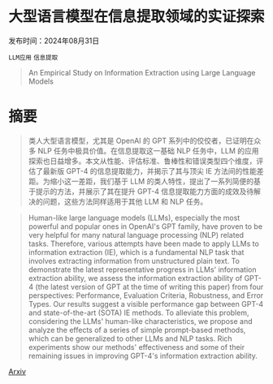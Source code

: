 # 大型语言模型在信息提取领域的实证探索

发布时间：2024年08月31日

`LLM应用` `信息提取`

> An Empirical Study on Information Extraction using Large Language Models

# 摘要

> 类人大型语言模型，尤其是 OpenAI 的 GPT 系列中的佼佼者，已证明在众多 NLP 任务中极具价值。在信息提取这一基础 NLP 任务中，LLM 的应用探索也日益增多。本文从性能、评估标准、鲁棒性和错误类型四个维度，评估了最新版 GPT-4 的信息提取能力，并揭示了其与顶尖 IE 方法间的性能差距。为缩小这一差距，我们基于 LLM 的类人特性，提出了一系列简便的基于提示的方法，并展示了其在提升 GPT-4 信息提取能力方面的成效及待解决的问题，这些方法同样适用于其他 LLM 和 NLP 任务。

> Human-like large language models (LLMs), especially the most powerful and popular ones in OpenAI's GPT family, have proven to be very helpful for many natural language processing (NLP) related tasks. Therefore, various attempts have been made to apply LLMs to information extraction (IE), which is a fundamental NLP task that involves extracting information from unstructured plain text. To demonstrate the latest representative progress in LLMs' information extraction ability, we assess the information extraction ability of GPT-4 (the latest version of GPT at the time of writing this paper) from four perspectives: Performance, Evaluation Criteria, Robustness, and Error Types. Our results suggest a visible performance gap between GPT-4 and state-of-the-art (SOTA) IE methods. To alleviate this problem, considering the LLMs' human-like characteristics, we propose and analyze the effects of a series of simple prompt-based methods, which can be generalized to other LLMs and NLP tasks. Rich experiments show our methods' effectiveness and some of their remaining issues in improving GPT-4's information extraction ability.

[Arxiv](https://arxiv.org/abs/2409.00369)
